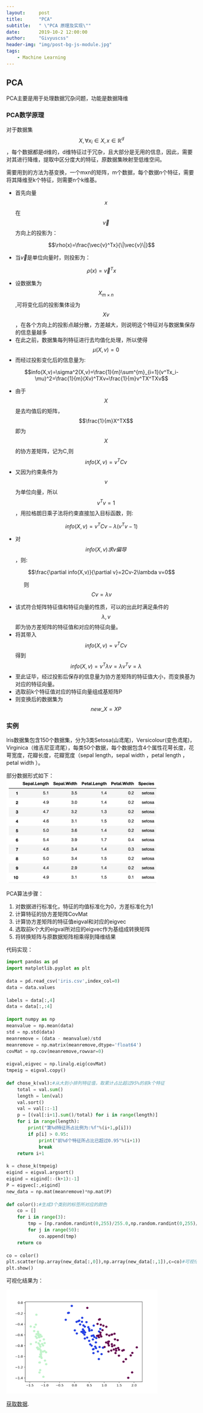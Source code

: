 ```yaml
---
layout:     post
title:      "PCA"
subtitle:   " \"PCA 原理及实现\""
date:       2019-10-2 12:00:00
author:     "Givyuscss"
header-img: "img/post-bg-js-module.jpg"
tags:
    - Machine Learning
---
```


## PCA

PCA主要是用于处理数据冗杂问题，功能是数据降维

### PCA数学原理
对于数据集$$X,\forall x_i \in X, x \in \mathbb{R}^d$$，每个数据都是d维的，d维特征过于冗杂，且大部分是无用的信息，因此，需要对其进行降维，提取中区分度大的特征，原数据集映射至低维空间。

需要用到的方法为基变换，一个mxn的矩阵，m个数据，每个数据n个特征，需要将其降维至k个特征，则需要n个k维基。

+ 首先向量$$x$$在$$\vec{v}$$方向上的投影为：

$$\rho(x)=\frac{\vec{v}^Tx}{\|\vec{v}\|}$$

+ 当$\vec{v}$是单位向量时，则投影为：

$$\rho(x)=\vec{v}^Tx$$

+ 设数据集为$$X_{m\times n}$$,可将变化后的投影集体设为$$Xv$$，在各个方向上的投影点越分散，方差越大，则说明这个特征对与数据集保存的信息量越多
+ 在此之前，数据集每列特征进行去均值化处理，所以使得$$\mu(X,v)=0$$
+ 而经过投影变化后的信息量为:

$$info(X,v)=\sigma^2(X,v)=\frac{1}{m}\sum^{m}_{i=1}(v^Tx_i-\mu)^2=\frac{1}{m}(Xv)^TXv=\frac{1}{m}v^TX^TXv$$

+ 由于$$X$$是去均值后的矩阵，$$\frac{1}{m}X^TX$$即为$$X$$的协方差矩阵，记为C,则$$info(X,v)=v^TCv$$
+ 又因为约束条件为$$v$$为单位向量，所以$$v^Tv=1$$，用拉格朗日乘子法将约束直接加入目标函数，则:

$$info(X,v)=v^TCv-\lambda(v^Tv-1)$$

+ 对$$info(X,v)求v偏导$$，则:

$$\frac{\partial info(X,v)}{\partial v}=2Cv-2\lambda v=0$$

&emsp;&emsp;&emsp; 则$$Cv=\lambda v$$

+ 该式符合矩阵特征值和特征向量的性质，可以的出此时满足条件的$$\lambda,v$$即为协方差矩阵的特征值和对应的特征向量。
+ 将其带入$$info(X,v)=v^TCv$$得到$$info(X,v)=v^T\lambda v=\lambda v^Tv=\lambda$$
+ 至此证毕，经过投影后保存的信息量为协方差矩阵的特征值大小，而变换基为对应的特征向量。
+ 选取前k个特征值对应的特征向量组成基矩阵P
+ 则变换后的数据集为$$new\_X = XP$$

### 实例

lris数据集包含150个数据集，分为3类Setosa(山鸢尾)，Versicolour(变色鸢尾)，Virginica（维吉尼亚鸢尾），每类50个数据，每个数据包含4个属性花萼长度，花萼宽度，花瓣长度，花瓣宽度（sepal length，sepal width ，petal length ，petal width ）。

部分数据形式如下：
<img src="/img/in-post/PCA/1.png" width="400px" height="275px"/>

PCA算法步骤：
1. 对数据进行标准化，特征的均值标准化为0，方差标准化为1
2. 计算特征的协方差矩阵CovMat
3. 计算协方差矩阵的特征值eigval和对应的eigvec
4. 选取前k个大的eigval所对应的eigvec作为基组成转换矩阵
5. 将转换矩阵与原数据矩阵相乘得到降维结果

代码实现：
```python
import pandas as pd
import matplotlib.pyplot as plt

data = pd.read_csv('iris.csv',index_col=0)
data = data.values

labels = data[:,4]
data = data[:,:4]

import numpy as np
meanvalue = np.mean(data)
std = np.std(data)
meanremove = (data - meanvalue)/std
meanremove = np.matrix(meanremove,dtype='float64')
covMat = np.cov(meanremove,rowvar=0)

eigval,eigvec = np.linalg.eig(covMat)
tmpeig = eigval.copy()

def chose_k(val):#从大到小排列特征值，取累计占比超过95%的前k个特征
    total = val.sum()
    length = len(val)
    val.sort()
    val = val[::-1]
    p = [(val[:i+1].sum()/total) for i in range(length)]
    for i in range(length):
        print("第%d特征所占比例为:%f"%(i+1,p[i]))
        if p[i] > 0.95:
            print("前%d个特征所占比已超过0.95"%(i+1))
            break
    return i+1

k = chose_k(tmpeig)
eigind = eigval.argsort()
eigind = eigind[:-(k+1):-1]
P = eigvec[:,eigind]
new_data = np.mat(meanremove)*np.mat(P)

def color():#生成3个类别的标签所对应的颜色
    co = []
    for i in range(3):
        tmp = [np.random.randint(0,255)/255.0,np.random.randint(0,255)/255.0,np.random.randint(0,255)/255.0]
        for j in range(50):
            co.append(tmp)
    return co 

co = color()
plt.scatter(np.array(new_data[:,0]),np.array(new_data[:,1]),c=co)#可视化
plt.show()
```

可视化结果为：

<img src="/img/in-post/PCA/2.png" width="400px" height="275px"/>

[获取数据](https://github.com/Givyuscss/Givyuscss.github.io/tree/master/code/PCA_datasets "code and data").
